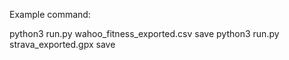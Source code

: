 Example command:

python3 run.py wahoo_fitness_exported.csv save
python3 run.py strava_exported.gpx save
